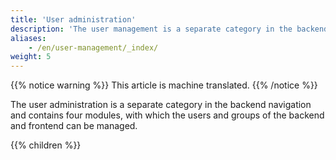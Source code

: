 ```yaml
---
title: 'User administration'
description: 'The user management is a separate category in the backend navigation and contains four modules, each of which can be used to manage the users and groups of the backend and frontend.'
aliases:
    - /en/user-management/_index/
weight: 5
---
```


{{% notice warning %}}
This article is machine translated.
{{% /notice %}}

The user administration is a separate category in the backend navigation and contains four modules, with which the users and groups of the backend and frontend can be managed.

{{% children %}}
